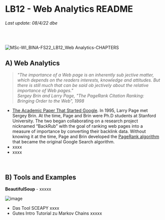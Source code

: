 # LB12 - Web Analytics README
###### Last update: 08/4/22 dbe
</br>

![MSc-WI_BINA-FS22_LB12_Web Analytics-CHAPTERS](https://user-images.githubusercontent.com/52699611/162425861-206be02d-edfd-49d0-8e2e-7bfbf51d12a2.png)


## A) Web Analytics

> *"The importance of a Web page is an inherently sub jective matter, which depends on the
readers interests, knowledge and attitudes. But there is still much that can be said ob jectively
about the relative importance of Web pages."*  
> *Sergey Brin and Larry Page, "The PageRank Citation Ranking: Bringing Order to the Web", 1998*
 
* [The Academic Paper That Started Google](https://www.sciencedirect.com/science/article/pii/S016975529800110X).  In 1995, Larry Page met Sergey Brin. At the time, Page and Brin were Ph.D students at Stanford University. The two began collaborating on a research project nicknamed “BackRub” with the goal of ranking web pages into a measure of importance by converting their backlink data. Without knowing it at the time, Page and Brin developed the [PageRank algorithm](http://ilpubs.stanford.edu:8090/422/1/1999-66.pdf) that became the original Google Search algorithm.  
* xxxx
* xxxx


</br> 

## B) Tools and Examples

**BeautifulSoup** - xxxxx  

![image](https://user-images.githubusercontent.com/52699611/160866432-bf0f40d6-3872-4812-89a6-a135ea30a250.png)


* Das Tool SCEAPY  xxxx 
* Gutes Intro Tutorial zu Markov Chains xxxxx  
